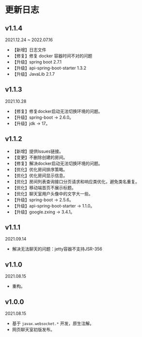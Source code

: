 # 更新日志

## v1.1.4

2021.12.24 ~ 2022.07.16

* 【新增】日志文件
* 【修复】修复 docker 容器时间不对的问题
* 【升级】spring boot 2.7.1
* 【升级】api-spring-boot-starter 1.3.2
* 【升级】JavaLib 2.1.7

## v1.1.3

2021.10.28

* 【修复】修复docker启动无法切换环境的问题。
* 【升级】spring-boot -> 2.6.0。
* 【升级】jdk -> 17。

## v1.1.2

- 【新增】提供Issues链接。
- 【变更】不删除创建的房间。
- 【修复】解决docker启动无法切换环境的问题。
- 【优化】优化房间排序策略。
- 【优化】优化房间显示信息。
- 【优化】房间列表查询接口分页请求和响应类优化，避免类名重复。
- 【优化】移动端首页不展示标题。
- 【优化】聊天室用户头像中的文字大一些。
- 【升级】spring-boot -> 2.5.6。
- 【升级】api-spring-boot-starter -> 1.1.0。
- 【升级】google.zxing -> 3.4.1。

## v1.1.1

2021.09.14

- 解决无法聊天的问题：jetty容器不支持JSR-356

## v1.1.0

2021.08.15

- 重构。

## v1.0.0

2021.08.15

- 基于 `javax.websocket.*` 开发，原生注解。
- 网页聊天室初版发布。